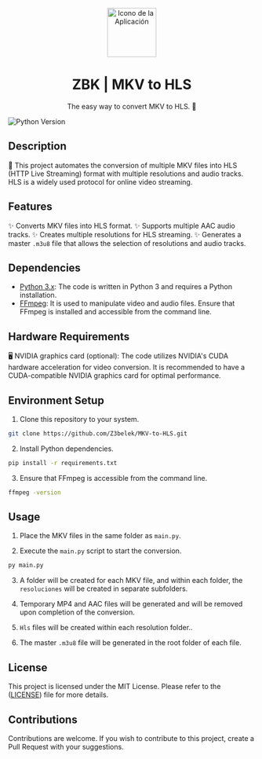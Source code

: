 <p align="center">
  <img src="https://zebelek.vercel.app/favicon.svg" alt="Icono de la Aplicación" width="100">
</p>

<h1 align="center">ZBK | MKV to HLS</h1>

<p align="center">
  The easy way to convert MKV to HLS. 🤖
</p>

![Python Version](https://img.shields.io/badge/Python-3.x-blue.svg)
## Description
🎥 This project automates the conversion of multiple MKV files into HLS (HTTP Live Streaming) format with multiple resolutions and audio tracks. HLS is a widely used protocol for online video streaming.

## Features

✨ Converts MKV files into HLS format.
✨ Supports multiple AAC audio tracks.
✨ Creates multiple resolutions for HLS streaming.
✨ Generates a master `.m3u8` file that allows the selection of resolutions and audio tracks.

## Dependencies

- [Python 3.x](https://www.python.org/downloads/): The code is written in Python 3 and requires a Python installation.
- [FFmpeg](https://www.ffmpeg.org/): It is used to manipulate video and audio files. Ensure that FFmpeg is installed and accessible from the command line.

## Hardware Requirements

🖥️ NVIDIA graphics card (optional): The code utilizes NVIDIA's CUDA hardware acceleration for video conversion. It is recommended to have a CUDA-compatible NVIDIA graphics card for optimal performance.

## Environment Setup

1. Clone this repository to your system.
```bash
git clone https://github.com/Z3belek/MKV-to-HLS.git
```

2. Install Python dependencies.
```bash
pip install -r requirements.txt
```

3. Ensure that FFmpeg is accessible from the command line.
```bash
ffmpeg -version
```

## Usage

1. Place the MKV files in the same folder as `main.py`.

2. Execute the `main.py` script to start the conversion.
```bash
py main.py
```

3. A folder will be created for each MKV file, and within each folder, the `resoluciones` will be created in separate subfolders.

3. Temporary MP4 and AAC files will be generated and will be removed upon completion of the conversion.

4. `Hls` files will be created within each resolution folder..

5. The master `.m3u8` file will be generated in the root folder of each file.

## License

This project is licensed under the MIT License. Please refer to the ([LICENSE](https://github.com/Z3belek/MKV-to-HLS/blob/main/LICENSE)) file for more details.

## Contributions

Contributions are welcome. If you wish to contribute to this project, create a Pull Request with your suggestions.
